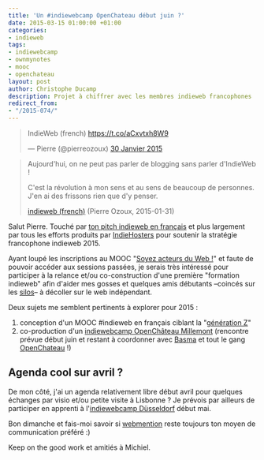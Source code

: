 ```yaml
---
title: 'Un #indiewebcamp OpenChateau début juin ?'
date: 2015-03-15 01:00:00 +01:00
categories:
- indieweb
tags:
- indiewebcamp
- ownmynotes
- mooc
- openchateau
layout: post
author: Christophe Ducamp
description: Projet à chiffrer avec les membres indieweb francophones
redirect_from:
- "/2015-074/"
---
```


<blockquote class="twitter-tweet" lang="fr"><p>IndieWeb (french) <a href="https://t.co/aCxvtxh8W9">https://t.co/aCxvtxh8W9</a></p>&mdash; Pierre (@pierreozoux) <a rel="in-reply-to" href="https://twitter.com/pierreozoux/status/561229864788037632">30 Janvier 2015</a></blockquote>
<script async src="//platform.twitter.com/widgets.js" charset="utf-8"></script>

<blockquote><p>Aujourd'hui, on ne peut pas parler de blogging sans parler d'IndieWeb !</p><p>C'est la révolution à mon sens et au sens de beaucoup de personnes. J'en ai des frissons rien que d'y penser.</p>
<footer class="h-cite">
<a class="u-url p-name" href="https://microblog.pierre-o.fr/2015/indieweb-french">indieweb (french)</a> 
(<span class="microcard p-author h-card">Pierre Ozoux</span>, 
<time class="dt-published">2015-01-31</time>)
</footer>
</blockquote>

Salut Pierre. Touché par [ton pitch indieweb en français](https://microblog.pierre-o.fr/2015/indieweb-french) et plus largement par tous les efforts produits par [IndieHosters](http://indiewebcamp.com/indiehosters) pour soutenir la stratégie francophone indieweb 2015. 

Ayant loupé les inscriptions au MOOC "[Soyez acteurs du Web !](https://www.france-universite-numerique-mooc.fr/courses/MinesTelecom/04005S02/Trimestre_1_2015/about)" et faute de pouvoir accéder aux sessions passées, je serais très intéressé pour participer à la relance et/ou co-construction d'une première "formation indieweb" afin d'aider mes gosses et quelques amis débutants –coincés sur les [silos](http://indiewebcamp.com/silo)– à décoller sur le web indépendant.

Deux sujets me semblent pertinents à explorer pour 2015 : 

1. conception d'un MOOC #indieweb en français ciblant la "[génération Z](http://business.lesechos.fr/directions-ressources-humaines/0204100328491-la-generation-z-expliquee-aux-drh-107448.php)"
2. co-production d'un [indiewebcamp OpenChâteau Millemont](https://indiewebcamp.com/events/2014-12-14-openchateau) (rencontre prévue début juin et restant à coordonner avec [Basma](http://fr.linkedin.com/in/basmatliba) et tout le gang [OpenChateau](http://openchateau.org/) !)

## Agenda cool sur avril ? 

De mon côté, j'ai un agenda relativement libre début avril pour quelques échanges par visio et/ou petite visite à Lisbonne ? Je prévois par ailleurs de participer en apprenti à l'[indiewebcamp Düsseldorf](http://indiewebcamp.com/2015/Germany) début mai. 

Bon dimanche et fais-moi savoir si [webmention](http://indiewebcamp.com/webmention) reste toujours ton moyen de communication préféré :) 

Keep on the good work et amitiés à Michiel. 





